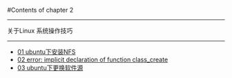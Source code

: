 #Contents of chapter 2

---------------

关于Linux 系统操作技巧

---------------

* [01 ubuntu下安装NFS](/docs/chapter2/ch2_01-ubuntu下安装NFS.md)
* [02 error: implicit declaration of function class_create](/docs/chapter2/ch2_02-tips.md)
* [03 ubuntu下更换软件源](/docs/chapter2/ch2_03-ubuntu更换软件源.md)
